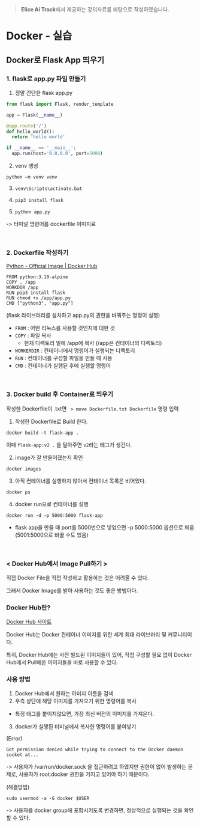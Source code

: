 > **Elice Ai Track**에서 제공하는 강의자료를 바탕으로 작성하였습니다.

# Docker - 실습

## Docker로 Flask App 띄우기

### 1. flask로 app.py 파일 만들기

1. 정말 간단한 flask app.py

```py
from flask import Flask, render_template

app = Flask(__name__)

@app.route('/')
def hello_world():
  return 'hello world'

if __name__ == '__main__':
  app.run(host='0.0.0.0', port=5000)
```

2. venv 생성

`python –m venv venv`

3. `venv\Scripts\activate.bat`

4. `pip3 install flask`

5. `python app.py `

-> 터미널 명령어를 dockerfile 이미지로

<br>

### 2. Dockerfile 작성하기

[Python - Official Image | Docker Hub](https://hub.docker.com/_/python)

```
FROM python:3.10-alpine
COPY . /app
WORKDIR /app
RUN pip3 install flask
RUN chmod +x /app/app.py
CMD ["python3", "app.py"]
```

(flask 라이브러리를 설치하고
app.py의 권한을 바꿔주는 명령이
실행)

- `FROM` : 어떤 리눅스를 사용할
  것인지에 대한 것
- `COPY` : 파일 복사
  - 현재 디렉토리 밑에 /app에 복사 (/app은 컨테이너의 디렉토리)
- `WORKERDIR` : 컨테이너에서 명령어가 실행되는 디렉토리
- `RUN` : 컨테이너를 구성할 파일을
  만들 때 사용
- `CMD` : 컨테이너가 실행된 후에 실행할 명령어

<br>

### 3. Docker build 후 Container로 띄우기

작성한 Dockerfile이 .txt면 ` > move Dockerfile.txt Dockerfile` 명령 입력

1. 작성한 Dockerfile로 Build 한다.

`docker build –t flask-app .`

이때 `flask-app:v2 .` 을 달아주면 `v2`라는 태그가 생긴다.

2. image가 잘 만들어졌는지 확인

`docker images`

3. 아직 컨테이너를 실행하지 않아서 컨테이너 목록은 비어있다.

`docker ps`

4. docker run으로 컨테이너를 실행

`docker run –d –p 5000:5000 flask-app`

- flask app을 만들 때 port를 5000번으로 넣었으면 -p 5000:5000 옵션으로 띄움
  (5001:5000으로 바꿀 수도 있음)

<br>

### < Docker Hub에서 Image Pull하기 >

직접 Docker File을 직접 작성하고 활용하는 것은 어려울 수 있다.

그래서 Docker Image를 받아 사용하는 것도 좋은 방법이다.

### Docker Hub란?

[Docker Hub 사이트](https://hub.docker.com/)

Docker Hub는 Docker 컨테이너 이미지를 위한 세계 최대 라이브러리 및 커뮤니티이다.

특히, Docker Hub에는 사전 빌드된 이미지들이 있어, 직접 구성할 필요 없이 Docker Hub에서 Pull해온 이미지들을 바로 사용할 수 있다.

### 사용 방법

1.  Docker Hub에서 원하는 이미지 이름을 검색
2.  우측 상단에 해당 이미지를 가져오기 위한 명령어를 복사

- 특정 태그를 붙이지않으면, 가장 최신 버전의 이미지를 가져온다.

3. docker가 실행된 터미널에서 복사한 명령어를 붙여넣기

(Error)

`Got permission denied while trying to connect to the Docker daemon socket at...`

-> 사용자가 /var/run/docker.sock 을 접근하려고 하였지만 권한이 없어 발생하는 문제로, 사용자가 root:docker 권한을 가지고 있어야 하기 때문이다.

(해결방법)

`sudo usermod -a -G docker $USER`

-> 사용자를 docker group에 포함시키도록 변경하면, 정상적으로 실행되는 것을 확인할 수 있다.
